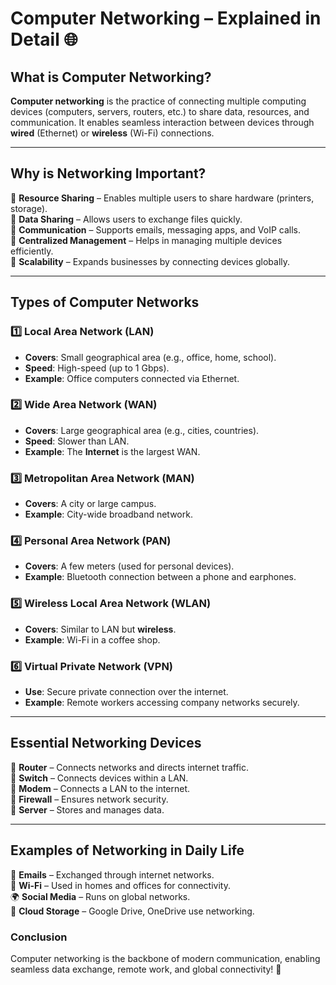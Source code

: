 # **Computer Networking – Explained in Detail** 🌐

## **What is Computer Networking?**

**Computer networking** is the practice of connecting multiple computing devices (computers, servers, routers, etc.) to share data, resources, and communication. It enables seamless interaction between devices through **wired** (Ethernet) or **wireless** (Wi-Fi) connections.

---

## **Why is Networking Important?**

🔹 **Resource Sharing** – Enables multiple users to share hardware (printers, storage).  
🔹 **Data Sharing** – Allows users to exchange files quickly.  
🔹 **Communication** – Supports emails, messaging apps, and VoIP calls.  
🔹 **Centralized Management** – Helps in managing multiple devices efficiently.  
🔹 **Scalability** – Expands businesses by connecting devices globally.

---

## **Types of Computer Networks**

### 1️⃣ **Local Area Network (LAN)**

- **Covers**: Small geographical area (e.g., office, home, school).
- **Speed**: High-speed (up to 1 Gbps).
- **Example**: Office computers connected via Ethernet.

### 2️⃣ **Wide Area Network (WAN)**

- **Covers**: Large geographical area (e.g., cities, countries).
- **Speed**: Slower than LAN.
- **Example**: The **Internet** is the largest WAN.

### 3️⃣ **Metropolitan Area Network (MAN)**

- **Covers**: A city or large campus.
- **Example**: City-wide broadband network.

### 4️⃣ **Personal Area Network (PAN)**

- **Covers**: A few meters (used for personal devices).
- **Example**: Bluetooth connection between a phone and earphones.

### 5️⃣ **Wireless Local Area Network (WLAN)**

- **Covers**: Similar to LAN but **wireless**.
- **Example**: Wi-Fi in a coffee shop.

### 6️⃣ **Virtual Private Network (VPN)**

- **Use**: Secure private connection over the internet.
- **Example**: Remote workers accessing company networks securely.

---

## **Essential Networking Devices**

🔹 **Router** – Connects networks and directs internet traffic.  
🔹 **Switch** – Connects devices within a LAN.  
🔹 **Modem** – Connects a LAN to the internet.  
🔹 **Firewall** – Ensures network security.  
🔹 **Server** – Stores and manages data.

---

## **Examples of Networking in Daily Life**

📧 **Emails** – Exchanged through internet networks.  
📡 **Wi-Fi** – Used in homes and offices for connectivity.  
🌍 **Social Media** – Runs on global networks.  
💾 **Cloud Storage** – Google Drive, OneDrive use networking.

### **Conclusion**

Computer networking is the backbone of modern communication, enabling seamless data exchange, remote work, and global connectivity! 🚀
